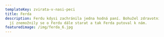 ```yaml
---
templateKey: zvirata-v-nasi-peci
title: Ferda
description: Ferdu kdysi zachránila jedna hodná paní. Bohužel zdravotní důvody
  jí znemožnily se o Ferdu dále starat a tak Ferda putoval k nám.
featuredimage: /img/ferda_6.jpg
---
```


